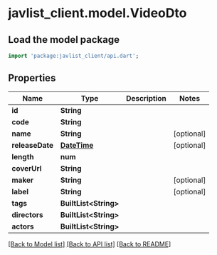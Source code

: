 # javlist_client.model.VideoDto

## Load the model package
```dart
import 'package:javlist_client/api.dart';
```

## Properties
Name | Type | Description | Notes
------------ | ------------- | ------------- | -------------
**id** | **String** |  | 
**code** | **String** |  | 
**name** | **String** |  | [optional] 
**releaseDate** | [**DateTime**](DateTime.md) |  | [optional] 
**length** | **num** |  | 
**coverUrl** | **String** |  | 
**maker** | **String** |  | [optional] 
**label** | **String** |  | [optional] 
**tags** | **BuiltList&lt;String&gt;** |  | 
**directors** | **BuiltList&lt;String&gt;** |  | 
**actors** | **BuiltList&lt;String&gt;** |  | 

[[Back to Model list]](../README.md#documentation-for-models) [[Back to API list]](../README.md#documentation-for-api-endpoints) [[Back to README]](../README.md)


